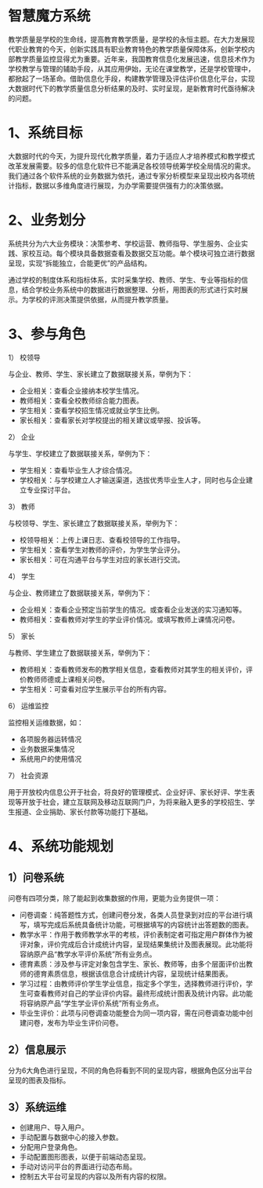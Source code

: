 # 智慧魔方系统


教学质量是学校的生命线，提高教育教学质量，是学校的永恒主题。在大力发展现代职业教育的今天，创新实践具有职业教育特色的教学质量保障体系，创新学校内部教学质量监控显得尤为重要。近年来，我国教育信息化发展迅速，信息技术作为学校教学与管理的辅助手段，从其应用伊始，无论在课堂教学，还是学校管理中，都掀起了一场革命。借助信息化手段，构建教学管理及评估评价信息化平台，实现大数据时代下的教学质量信息分析结果的及时、实时呈现，是新教育时代亟待解决的问题。
# 1、系统目标
大数据时代的今天，为提升现代化教学质量，着力于适应人才培养模式和教学模式改革发展需要。较多的信息化软件已不能满足各校领导统筹学校全局情况的需求。我们通过各个软件系统的业务数据为依托，通过专家分析模型来呈现出校内各项统计指标，数据以多维角度进行展现，为办学需要提供强有力的决策依据。 

# 2、业务划分
系统共分为六大业务模块：决策参考、学校运营、教师指导、学生服务、企业实践、家校互动。每个模块具备数据查看及数据交互功能。单个模块可独立进行数据呈现，实现“拆能独立，合能更优”的产品结构。

通过学校的制度体系和指标体系，实时采集学校、教师、学生、专业等指标的信息，结合学校业务系统中的数据进行数据整理、分析，用图表的形式进行实时展示。为学校的评测决策提供依据，从而提升教学质量。 

# 3、参与角色
1） 校领导

与企业、教师、学生、家长建立了数据联接关系，举例为下：

* 企业相关：查看企业接纳本校学生情况。
* 教师相关：查看全校教师综合能力图表。
* 学生相关：查看学校招生情况或就业学生比例。
* 家长相关：查看家长对学校提出的相关建议或举报、投诉等。

2） 企业

与学生、学校建立了数据联接关系，举例为下：

* 学生相关：查看毕业生人才综合情况。
* 学校相关：与学校建立人才输送渠道，选拔优秀毕业生人才，同时也与企业建立专业探讨平台。

3） 教师

与校领导、学生、家长建立了数据联接关系，举例为下：

* 校领导相关：上传上课日志、查看校领导的工作指导。
* 学生相关：查看学生对教师的评价，为学生学业评分。
* 家长相关：可在沟通平台与学生对应的家长进行交流。

4） 学生

与企业、教师建立了数据联接关系，举例为下：

* 企业相关：查看企业预定当前学生的情况。或查看企业发送的实习通知等。
* 教师相关：查看教师对学生的学业评价情况。或填写教师上课情况问卷。

5） 家长

与教师、学生建立了数据联接关系，举例为下：

* 教师相关：查看教师发布的教学相关信息，查看教师对其学生的相关评价，评价教师师德或上课相关问卷。
* 学生相关：可查看对应学生展示平台的所有内容。

6） 运维监控

监控相关运维数据，如：

* 各项服务器运转情况
* 业务数据采集情况
* 系统用户的使用情况

 
7） 社会资源

用于开放校内信息公开于社会，将良好的管理模式、企业好评、家长好评、学生表现等开放于社会，建立互联网及移动互联网门户，为将来融入更多的学校招生、学生报道、企业捐助、家长付款等功能打下基础。

# 4、系统功能规划

## 1）问卷系统

问卷有四项分类，除了能起到收集数据的作用，更能为业务提供一项：

* 问卷调查：纯答题性方式，创建问卷分发，各类人员登录到对应的平台进行填写，填写完成后系统具备统计功能，可根据填写的内容统计出答题数的图表。
* 教学水平：作用于教师教学水平的考核，评价表制定者可指定用户群体作为被评对象，评价完成后合计成统计内容，呈现结果集统计及图表展现。此功能将容纳原产品“教学水平评价系统”所有业务点。
* 德育素质：涉及参与评定对象包含学生、家长、教师等，由多个层面评价出教师的德育素质信息，根据该信息合计成统计内容，呈现统计结果图表。
* 学习过程：由教师评价学生学业信息，指定多个学生，选择教师进行评价，学生可查看教师对自己的学业评价内容。最终形成统计图表及统计内容。此功能将容纳原产品“学生学业评价系统”所有业务点。
* 毕业生评价：此项与问卷调查功能整合为同一项内容，需在问卷调查功能中创建问卷，发布为毕业生评价问卷。

## 2）信息展示
分为6大角色进行呈现，不同的角色将看到不同的呈现内容，根据角色区分出平台呈现的图表及指标。

## 3）系统运维

* 创建用户、导入用户。
* 手动配置与数据中心的接入参数。
* 分配用户登录角色。
* 手动配置图形图表，以便于前端动态呈现。
* 手动对访问平台的界面进行动态布局。
* 控制五大平台可呈现的内容以及所有内容的权限。 

















